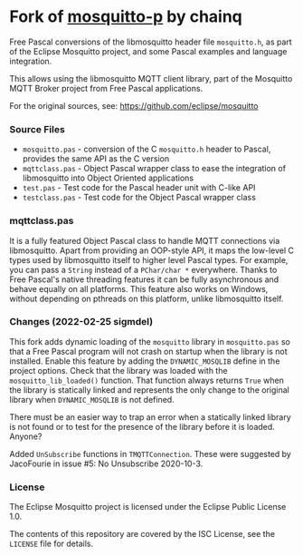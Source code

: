 # Fork of [mosquitto-p](https://github.com/chainq/mosquitto-p) by chainq

Free Pascal conversions of the libmosquitto header file `mosquitto.h`,
as part of the Eclipse Mosquitto project, and some Pascal examples
and language integration.

This allows using the libmosquitto MQTT client library, part of the
Mosquitto MQTT Broker project from Free Pascal applications.

For the original sources, see:
https://github.com/eclipse/mosquitto

### Source Files

* `mosquitto.pas` - conversion of the C `mosquitto.h` header to Pascal,
                    provides the same API as the C version
* `mqttclass.pas` - Object Pascal wrapper class to ease the integration
                    of libmosquitto into Object Oriented applications
* `test.pas`      - Test code for the Pascal header unit with C-like API
* `testclass.pas` - Test code for the Object Pascal wrapper class

### mqttclass.pas

It is a fully featured Object Pascal class to handle MQTT connections via
libmosquitto. Apart from providing an OOP-style API, it maps the low-level
C types used by libmosquitto itself to higher level Pascal types. For
example, you can pass a `String` instead of a `PChar/char *` everywhere.
Thanks to Free Pascal's native threading features it can be fully
asynchronous and behave equally on all platforms. This feature also works
on Windows, without depending on pthreads on this platform, unlike
libmosquitto itself.

### Changes (2022-02-25 sigmdel)

This fork adds dynamic loading of the `mosquitto` library in 
`mosquitto.pas` so that a Free Pascal program will not crash on startup when
the library is not installed. Enable this feature by adding the 
`DYNAMIC_MOSQLIB` define in the project options. Check that the library was 
loaded with the `mosquitto_lib_loaded()` function. That function always 
returns `True` when the library is statically linked and represents the only 
change to the original library when `DYNAMIC_MOSQLIB` is not defined.

There must be an easier way to trap an error when a statically 
linked library is not found or to test for the presence of the library
before it is loaded. Anyone?

Added `UnSubscribe` functions in `TMQTTConnection`. These were suggested
by JacoFourie in issue #5: No Unsubscribe 2020-10-3.

### License

The Eclipse Mosquitto project is licensed under the Eclipse Public License 1.0.

The contents of this repository are covered by the ISC License, see the
`LICENSE` file for details.
